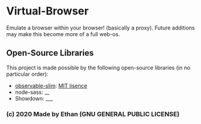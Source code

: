# Virtual-Browser

Emulate a browser within your browser! (basically a proxy). Future additions may make this become more of a full web-os.

## Open-Source Libraries
This project is made possible by the following open-source libraries (in no particular order):
- [observable-slim](https://github.com/ElliotNB/observable-slim): [MIT lisence](https://github.com/ElliotNB/observable-slim/blob/master/LICENSE)
- node-sass: __
- Showdown: ___

### (c) 2020 Made by Ethan (GNU GENERAL PUBLIC LICENSE)